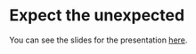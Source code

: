 # Expect the unexpected

You can see the slides for the presentation [here](https://sunesimonsen.github.io/expect-the-unexpected/).
